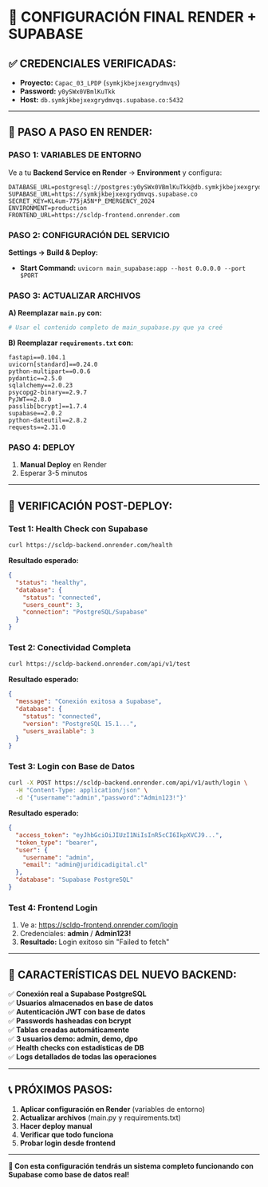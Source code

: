 # 🚀 CONFIGURACIÓN FINAL RENDER + SUPABASE

## ✅ **CREDENCIALES VERIFICADAS:**
- **Proyecto:** `Capac_03_LPDP` (`symkjkbejxexgrydmvqs`)
- **Password:** `y0ySWx0VBmlKuTkk`
- **Host:** `db.symkjkbejxexgrydmvqs.supabase.co:5432`

---

## 🔧 **PASO A PASO EN RENDER:**

### **PASO 1: VARIABLES DE ENTORNO**

Ve a tu **Backend Service en Render** → **Environment** y configura:

```env
DATABASE_URL=postgresql://postgres:y0ySWx0VBmlKuTkk@db.symkjkbejxexgrydmvqs.supabase.co:5432/postgres
SUPABASE_URL=https://symkjkbejxexgrydmvqs.supabase.co
SECRET_KEY=KL4um-775jA5N*P_EMERGENCY_2024
ENVIRONMENT=production
FRONTEND_URL=https://scldp-frontend.onrender.com
```

### **PASO 2: CONFIGURACIÓN DEL SERVICIO**

**Settings → Build & Deploy:**
- **Start Command:** `uvicorn main_supabase:app --host 0.0.0.0 --port $PORT`

### **PASO 3: ACTUALIZAR ARCHIVOS**

**A) Reemplazar `main.py` con:**
```python
# Usar el contenido completo de main_supabase.py que ya creé
```

**B) Reemplazar `requirements.txt` con:**
```
fastapi==0.104.1
uvicorn[standard]==0.24.0
python-multipart==0.0.6
pydantic==2.5.0
sqlalchemy==2.0.23
psycopg2-binary==2.9.7
PyJWT==2.8.0
passlib[bcrypt]==1.7.4
supabase==2.0.2
python-dateutil==2.8.2
requests==2.31.0
```

### **PASO 4: DEPLOY**
1. **Manual Deploy** en Render
2. Esperar 3-5 minutos

---

## 🧪 **VERIFICACIÓN POST-DEPLOY:**

### **Test 1: Health Check con Supabase**
```bash
curl https://scldp-backend.onrender.com/health
```
**Resultado esperado:**
```json
{
  "status": "healthy",
  "database": {
    "status": "connected",
    "users_count": 3,
    "connection": "PostgreSQL/Supabase"
  }
}
```

### **Test 2: Conectividad Completa**
```bash
curl https://scldp-backend.onrender.com/api/v1/test
```
**Resultado esperado:**
```json
{
  "message": "Conexión exitosa a Supabase",
  "database": {
    "status": "connected",
    "version": "PostgreSQL 15.1...",
    "users_available": 3
  }
}
```

### **Test 3: Login con Base de Datos**
```bash
curl -X POST https://scldp-backend.onrender.com/api/v1/auth/login \
  -H "Content-Type: application/json" \
  -d '{"username":"admin","password":"Admin123!"}'
```
**Resultado esperado:**
```json
{
  "access_token": "eyJhbGciOiJIUzI1NiIsInR5cCI6IkpXVCJ9...",
  "token_type": "bearer",
  "user": {
    "username": "admin",
    "email": "admin@juridicadigital.cl"
  },
  "database": "Supabase PostgreSQL"
}
```

### **Test 4: Frontend Login**
1. Ve a: https://scldp-frontend.onrender.com/login
2. Credenciales: **admin** / **Admin123!**
3. **Resultado:** Login exitoso sin "Failed to fetch"

---

## 🎯 **CARACTERÍSTICAS DEL NUEVO BACKEND:**

✅ **Conexión real a Supabase PostgreSQL**  
✅ **Usuarios almacenados en base de datos**  
✅ **Autenticación JWT con base de datos**  
✅ **Passwords hasheadas con bcrypt**  
✅ **Tablas creadas automáticamente**  
✅ **3 usuarios demo: admin, demo, dpo**  
✅ **Health checks con estadísticas de DB**  
✅ **Logs detallados de todas las operaciones**  

---

## 📞 **PRÓXIMOS PASOS:**

1. **Aplicar configuración en Render** (variables de entorno)
2. **Actualizar archivos** (main.py y requirements.txt)
3. **Hacer deploy manual**
4. **Verificar que todo funciona**
5. **Probar login desde frontend**

---

**🎉 Con esta configuración tendrás un sistema completo funcionando con Supabase como base de datos real!**